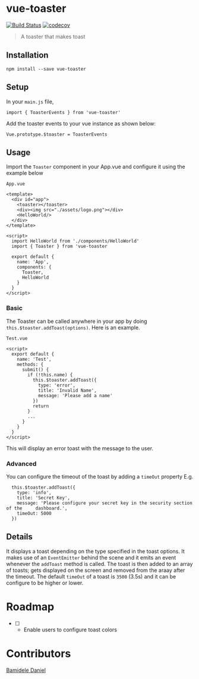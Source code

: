 # vue-toaster

[![Build Status](https://travis-ci.com/darrynten/vue-toaster.svg?token=2azvxgpyzAkLb1UEKNft&branch=dev)](https://travis-ci.com/darrynten/vue-toaster)
[![codecov](https://codecov.io/gh/darrynten/vue-toaster/branch/dev/graph/badge.svg?token=gkxihPWHlk)](https://codecov.io/gh/darrynten/vue-toaster)

> A toaster that makes toast

## Installation

```
npm install --save vue-toaster
```

## Setup

In your `main.js` file,

```
import { ToasterEvents } from 'vue-toaster'
```

Add the toaster events to your vue instance as shown below:

```
Vue.prototype.$toaster = ToasterEvents
```
## Usage

Import the `Toaster` component in your App.vue and configure it using the example below

`App.vue`

```
<template>
  <div id="app">
    <toaster></toaster>
    <div><img src="./assets/logo.png"></div>
    <HelloWorld/>
  </div>
</template>

<script>
  import HelloWorld from './components/HelloWorld'
  import { Toaster } from 'vue-toaster

  export default {
    name: 'App',
    components: {
      Toaster,
      HelloWorld
    }
  }
</script>
```

### Basic

The Toaster can be called anywhere in your app by doing `this.$toaster.addToast(options)`.
Here is an example.

`Test.vue`

```
<script>
  export default {
    name: 'Test',
    methods: {
      submit() {
        if (!this.name) {
          this.$toaster.addToast({
            type: 'error',
            title: 'Invalid Name',
            message: 'Please add a name'
          })
          return
        }
        ...
      }
    }
  }
</script>
```

This will display an error toast with the message to the user.

### Advanced

You can configure the timeout of the toast by adding a `timeOut` property
E.g.

```
  this.$toaster.addToast({
    type: 'info',
    title: 'Secret Key',
    message: 'Please configure your secret key in the security section of the     dashboard.',
    timeOut: 5000
  })
```

## Details

It displays a toast depending on the type specified in the toast options. It makes use of an `EventEmitter` behind the scene and it emits an event whenever the `addToast` method is called. The toast is then added to an array of toasts; gets displayed on the screen and removed from the araay after the timeout. The default `timeOut` of a toast is `3500` (3.5s) and it can be configure to be higher or lower.

# Roadmap

- [ ] - Enable users to configure toast colors

# Contributors

[Bamidele Daniel](https://github.com/humanityjs)
